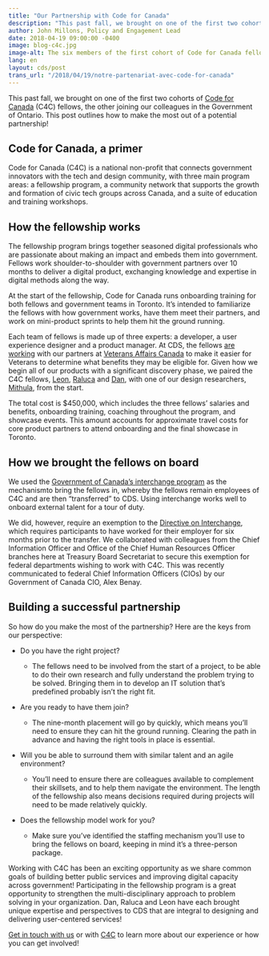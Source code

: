 ```yaml
---
title: "Our Partnership with Code for Canada"
description: "This past fall, we brought on one of the first two cohorts of Code for Canada (C4C) fellows, the other joining our colleagues in the Government of Ontario. This post outlines how to make the most out of a potential partnership!"
author: John Millons, Policy and Engagement Lead
date: 2018-04-19 09:00:00 -0400
image: blog-c4c.jpg
image-alt: The six members of the first cohort of Code for Canada fellows outside the provincial parliament building in Toronto.
lang: en
layout: cds/post
trans_url: "/2018/04/19/notre-partenariat-avec-code-for-canada"
---
```


This past fall, we brought on one of the first two cohorts of [Code for Canada](https://codefor.ca/) (C4C) fellows, the other joining our colleagues in the Government of Ontario. This post outlines how to make the most out of a potential partnership!

## Code for Canada, a primer

Code for Canada (C4C) is a national non-profit that connects government innovators with the tech and design community, with three main program areas: a fellowship program, a community network that supports the growth and formation of civic tech groups across Canada, and a suite of education and training workshops.

## How the fellowship works

The fellowship program brings together seasoned digital professionals who are passionate about making an impact and embeds them into government. Fellows work shoulder-to-shoulder with government partners over 10 months to deliver a digital product, exchanging knowledge and expertise in digital methods along the way.

At the start of the fellowship, Code for Canada runs onboarding training for both fellows and government teams in Toronto. It’s intended to familiarize the fellows with how government works, have them meet their partners, and work on mini-product sprints to help them hit the ground running.

Each team of fellows is made up of three experts: a developer, a user experience designer and a product manager. At CDS, the fellows [are working](https://medium.com/code-for-canada/benefits-at-a-glance-aee020d224f8) with our partners at [Veterans Affairs Canada](https://www.canada.ca/en/veterans-affairs-canada.html) to make it easier for Veterans to determine what benefits they may be eligible for. Given how we begin all of our products with a significant discovery phase, we paired the C4C fellows, [Leon](https://twitter.com/le0nL), [Raluca](https://twitter.com/eneraluca) and [Dan](https://twitter.com/danprime), with one of our design researchers, [Mithula](https://twitter.com/MithulaNaik), from the start.

The total cost is $450,000, which includes the three fellows’ salaries and benefits, onboarding training, coaching throughout the program, and showcase events. This amount accounts for approximate travel costs for core product partners to attend onboarding and the final showcase in Toronto.

## How we brought the fellows on board

We used the [Government of Canada’s interchange program](https://www.canada.ca/en/treasury-board-secretariat/services/professional-development/interchange-canada.html) as the mechanismto bring the fellows in, whereby the fellows remain employees of C4C and are then “transferred” to CDS. Using interchange works well to onboard external talent for a tour of duty.

We did, however, require an exemption to the [Directive on Interchange](https://www.tbs-sct.gc.ca/pol/doc-eng.aspx?id=12553), which requires participants to have worked for their employer for six months prior to the transfer. We collaborated with colleagues from the Chief Information Officer and Office of the Chief Human Resources Officer branches here at Treasury Board Secretariat to secure this exemption for federal departments wishing to work with C4C. This was recently communicated to federal Chief Information Officers (CIOs) by our Government of Canada CIO, Alex Benay.

## Building a successful partnership

So how do you make the most of the partnership? Here are the keys from our perspective:

* Do you have the right project?

  * The fellows need to be involved from the start of a project, to be able to do their own research and fully understand the problem trying to be solved. Bringing them in to develop an IT solution that’s predefined probably isn’t the right fit.

* Are you ready to have them join?
  * The nine-month placement will go by quickly, which means you’ll need to ensure they can hit the ground running. Clearing the path in advance and having the right tools in place is essential.
* Will you be able to surround them with similar talent and an agile environment?
  * You’ll need to ensure there are colleagues available to complement their skillsets, and to help them navigate the environment. The length of the fellowship also means decisions required during projects will need to be made relatively quickly.
* Does the fellowship model work for you?

  * Make sure you’ve identified the staffing mechanism you’ll use to bring the fellows on board, keeping in mind it’s a three-person package.

Working with C4C has been an exciting opportunity as we share common goals of building better public services and improving digital capacity across government! Participating in the fellowship program is a great opportunity to strengthen the multi-disciplinary approach to problem solving in your organization. Dan, Raluca and Leon have each brought unique expertise and perspectives to CDS that are integral to designing and delivering user-centered services!

[Get in touch with us](mailto:cds-snc@tbs-sct.gc.ca) or with [C4C](mailto:dorothy@codefor.ca) to learn more about our experience or how you can get involved!
